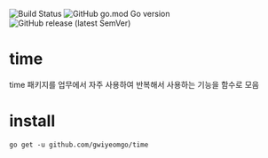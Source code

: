 ﻿![Build Status](https://github.com/gwiyeomgo/time/actions/workflows/build.yml/badge.svg)
![GitHub go.mod Go version](https://img.shields.io/github/go-mod/go-version/gwiyeomgo/time)
![GitHub release (latest SemVer)](https://img.shields.io/github/v/release/gwiyeomgo/time)

# time
time 패키지를 업무에서 자주 사용하여 반복해서 사용하는 기능을 함수로 모음

# install
`go get -u github.com/gwiyeomgo/time`
